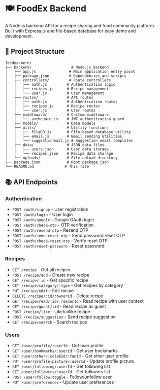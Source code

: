 # 🍽️ FoodEx Backend

A Node.js backend API for a recipe sharing and food community platform. Built with Express.js and file-based database for easy demo and development.

## 📁 Project Structure

```
foodex-mern/
├── backend/                  # Node.js Backend
│   ├── app.js               # Main application entry point
│   ├── package.json         # Dependencies and scripts
│   ├── controllers/         # Route controllers
│   │   ├── auth.js         # Authentication logic
│   │   ├── recipes.js      # Recipe management
│   │   └── user.js         # User management
│   ├── routes/             # API routes
│   │   ├── auth.js         # Authentication routes
│   │   ├── recipes.js      # Recipe routes
│   │   └── user.js         # User routes
│   ├── middleware/         # Custom middleware
│   │   └── authguard.js    # JWT authentication guard
│   ├── models/             # Data models
│   ├── utils/              # Utility functions
│   │   ├── fileDB.js       # File-based database utility
│   │   ├── email.js        # Email sending utilities
│   │   └── suggestionmail.js # Suggestion email templates
│   ├── data/               # JSON data files
│   │   ├── users.json      # User data storage
│   │   └── recipes.json    # Recipe data storage
│   └── uploads/            # File upload directory
├── package.json            # Root package.json
└── README.md              # This file
```

## 📚 API Endpoints

### Authentication
- `POST /auth/signup` - User registration
- `POST /auth/login` - User login
- `POST /auth/google` - Google OAuth login
- `POST /auth/check-otp` - OTP verification
- `POST /auth/resend-otp` - Resend OTP
- `POST /auth/send-reset-otp` - Send password reset OTP
- `POST /auth/check-reset-otp` - Verify reset OTP
- `POST /auth/reset-password` - Reset password

### Recipes
- `GET /recipe` - Get all recipes
- `POST /recipe/add` - Create new recipe
- `GET /recipe/:id` - Get specific recipe
- `GET /recipe/category/:type` - Get recipes by category
- `PUT /recipe/edit` - Edit recipe
- `DELETE /recipe/:id/:ownerId` - Delete recipe
- `GET /recipe/read/:id/:readerId` - Read recipe with user context
- `GET /recipe/guest/:id` - Read recipe as guest
- `POST /recipe/like` - Like/unlike recipe
- `POST /recipe/suggestion` - Send recipe suggestion
- `GET /recipe/search` - Search recipes

### Users
- `GET /user/profile/:userId` - Get user profile
- `GET /user/bookmarks/:userId` - Get user bookmarks
- `GET /user/other/:celebId/:fanId` - Get other user profile
- `PUT /user/profile-picture/:userId` - Update profile picture
- `GET /user/following/:userId` - Get following list
- `GET /user/followers/:userId` - Get followers list
- `POST /user/follow-toggle` - Follow/unfollow user
- `PUT /user/preferences` - Update user preferences
